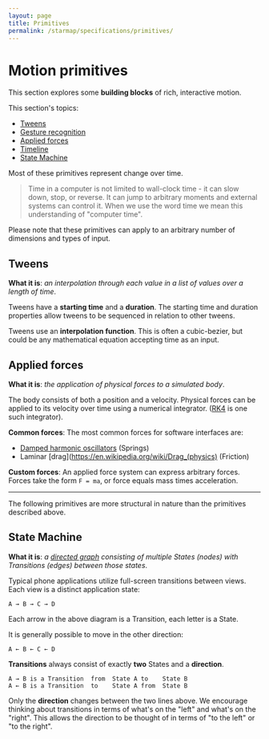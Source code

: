 ```yaml
---
layout: page
title: Primitives
permalink: /starmap/specifications/primitives/
---
```


# Motion primitives

This section explores some **building blocks** of rich, interactive motion.

This section's topics:

- [Tweens](#tweens)
- [Gesture recognition](gesture_recognizers)
- [Applied forces](#applied-forces)
- [Timeline](Timelime)
- [State Machine](#state-machine)

Most of these primitives represent change over time.

> Time in a computer is not limited to wall-clock time - it can slow down, stop, or reverse. It can jump to arbitrary moments and external systems can control it. When we use the word time we mean this understanding of "computer time".

Please note that these primitives can apply to an arbitrary number of dimensions and types of input.

## Tweens

**What it is**: *an interpolation through each value in a list of values over a length of time*.

Tweens have a **starting time** and a **duration**. The starting time and duration properties allow tweens to be sequenced in relation to other tweens.

Tweens use an **interpolation function**. This is often a cubic-bezier, but could be any mathematical equation accepting time as an input.

## Applied forces

**What it is**: *the application of physical forces to a simulated body*.

The body consists of both a position and a velocity. Physical forces can be applied to its velocity over time using a numerical integrator. ([RK4](https://en.wikipedia.org/wiki/Runge%E2%80%93Kutta_methods) is one such integrator).

**Common forces**: The most common forces for software interfaces are:

- [Damped harmonic oscillators](https://en.wikipedia.org/wiki/Harmonic_oscillator#Damped_harmonic_oscillator) (Springs)
- Laminar [drag](https://en.wikipedia.org/wiki/Drag_(physics) (Friction)

**Custom forces**: An applied force system can express arbitrary forces. Forces take the form `F = ma`, or force equals mass times acceleration.

---

The following primitives are more structural in nature than the primitives described above.

## State Machine

**What it is**: *a [directed graph](https://en.wikipedia.org/wiki/Directed_graph) consisting of multiple States (nodes) with Transitions (edges) between those states*.

Typical phone applications utilize full-screen transitions between views. Each view is a distinct application state:

    A → B → C → D

Each arrow in the above diagram is a Transition, each letter is a State.

It is generally possible to move in the other direction:

    A ← B ← C ← D

**Transitions** always consist of exactly **two** States and a **direction**.

    A → B is a Transition  from  State A to    State B
    A ← B is a Transition  to    State A from  State B

Only the **direction** changes between the two lines above. We encourage thinking about transitions in terms of what's on the "left" and what's on the "right". This allows the direction to be thought of in terms of "to the left" or "to the right".
